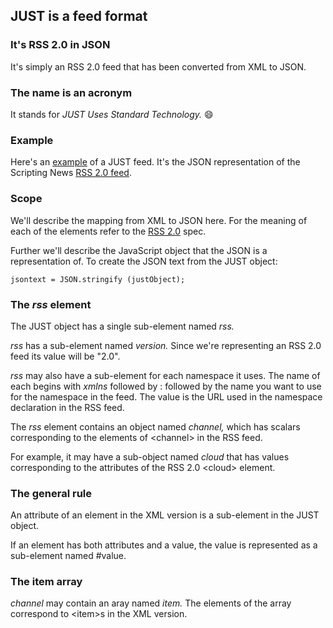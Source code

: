 ## JUST is a feed format

### It's RSS 2.0 in JSON

It's simply an RSS 2.0 feed that has been converted from XML to JSON. 

### The name is an acronym

It stands for <i>JUST Uses Standard Technology.</i> :smile:

### Example

Here's an <a href="http://scripting.com/rss.json">example</a> of a JUST feed. It's the JSON representation of the Scripting News <a href="http://scripting.com/rss.xml">RSS 2.0 feed</a>. 

### Scope

We'll describe the mapping from XML to JSON here. For the meaning of each of the elements refer to the <a href="https://cyber.harvard.edu/rss/rss.html">RSS 2.0</a> spec. 

Further we'll describe the JavaScript object that the JSON is a representation of. To create the JSON text from the JUST object:

<code>jsontext = JSON.stringify (justObject);</code>

### The <i>rss</i> element

The JUST object has a single sub-element named <i>rss.</i>

<i>rss</i> has a sub-element named <i>version.</i> Since we're representing an RSS 2.0 feed its value will be "2.0".

<i>rss</i> may also have a sub-element for each namespace it uses. The name of each begins with <i>xmlns</i> followed by : followed by the name you want to use for the namespace in the feed. The value is the URL used in the namespace declaration in the RSS feed. 

The <i>rss</i> element contains an object named <i>channel,</i> which has scalars corresponding to the elements of &lt;channel> in the RSS feed.  

For example, it may have a sub-object named <i>cloud</i> that has values corresponding to the attributes of the RSS 2.0 &lt;cloud> element.

### The general rule

An attribute of an element in the XML version is a sub-element in the JUST object.

If an element has both attributes and a value, the value is represented as a sub-element named #value.

### The item array

<i>channel</i> may contain an aray named <i>item.</i> The elements of the array correspond to &lt;item>s in the XML version. 


